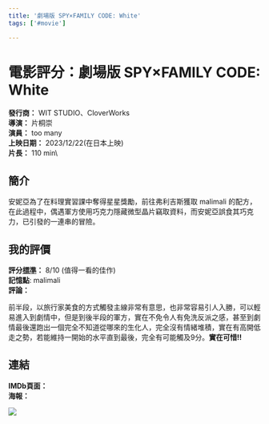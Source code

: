 ```yaml
---
title: '劇場版 SPY×FAMILY CODE: White'
tags: ['#movie']

---
```


# 電影評分：劇場版 SPY×FAMILY CODE: White
**發行商：** WIT STUDIO、CloverWorks\
**導演：** 片桐崇\
**演員：** too many\
**上映日期：** 2023/12/22(在日本上映)\
**片長：** 110 min\

## 簡介
安妮亞為了在料理實習課中奪得星星獎勵，前往弗利吉斯獲取 malimali 的配方，在此過程中，偶遇軍方使用巧克力隱藏微型晶片竊取資料，而安妮亞誤食其巧克力，已引發的一連串的冒險。


## 我的評價
**評分[標準](/標準)：** 8/10 (值得一看的佳作)\
**記憶點**: malimali\
**評論：**

前半段，以旅行家美食的方式觸發主線非常有意思，也非常容易引人入勝，可以輕易進入到劇情中，但是到後半段的軍方，實在不免令人有免洗反派之感，甚至到劇情最後還跑出一個完全不知道從哪來的生化人，完全沒有情緒堆積，實在有高開低走之勢，若能維持一開始的水平直到最後，完全有可能觸及9分。**實在可惜!!**


## 連結
**IMDb頁面：**\
**海報：** 

![](image/%E5%8A%87%E5%A0%B4%E7%89%88_SPY%C3%97FAMILY_CODE_White.jpg)